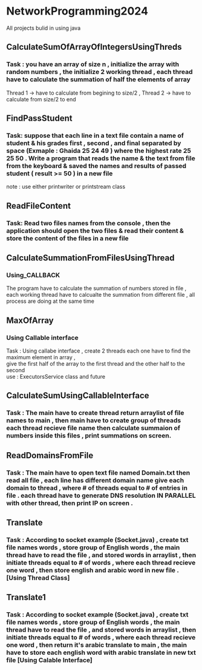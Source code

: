 # NetworkProgramming2024
All projects bulid in using java
## CalculateSumOfArrayOfIntegersUsingThreds 
### Task : you have an array of size n , initialize the array with random numbers , the initialize 2 working thread , each thread have to calculate the summation of half the elements of array 
Thread 1 -> have to calculate from begining to size/2 , Thread 2 -> have to calculate from size/2 to end 

## FindPassStudent
### Task: suppose that each line in a text file contain a name of student & his grades first , second , and final separated by space (Exmaple : Ghaida 25 24 49 ) where the highest rate 25 25 50 . Write a program that reads the name & the text from file from the keyboard & saved the names and results of passed student ( result >= 50 ) in a new file 
note : use either printwriter or printstream class

## ReadFileContent 
### Task: Read two files names from the console , then the application should open the two files & read their content  & store the content of the files in a new file 

## CalculateSummationFromFilesUsingThread
### Using_CALLBACK 
The program have to calculate the summation of numbers stored in file , each working thread  have to calcualte the summation from different file , all process are doing at  the same time

## MaxOfArray
### Using Callable interface
  Task : Using callabe interface  , create 2 threads each one have to find the maximum element in array ,   
    give the first half of the array to the first thread and the other half to the second  
    use : ExecutorsService class and future 

## CalculateSumUsingCallableInterface
### Task : The main have to create thread return arraylist of file names to main , then main have to create group of threads each thread recieve file name then calculate summaion of numbers inside this files , print summations on screen.

## ReadDomainsFromFile
### Task : The main have to open text file named Domain.txt then read all file , each line has different domain name give each domain to thread , where # of threads equal to # of entries in file . each thread have to generate DNS resolution IN PARALLEL with other thread, then print IP on screen .

## Translate 
### Task : According to socket example (Socket.java) , create txt file names words , store group of English words , the main thread have to read the file , and stored words in arraylist , then initiate threads equal to # of words , where each thread recieve one word , then store english and arabic word in new file .  [Using Thread Class]

## Translate1 
### Task : According to socket example (Socket.java) , create txt file names words , store group of English words , the main thread have to read the file , and stored words in arraylist , then initiate threads equal to # of words , where each thread recieve one word , then return it's arabic translate to main , the main have to store each english word with arabic translate in new txt file [Using Calable Interface]
